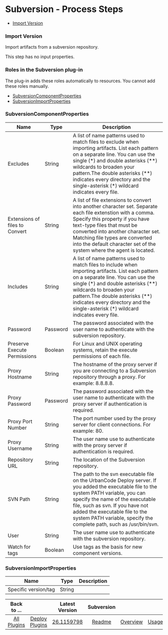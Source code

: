 
# Subversion - Process Steps

* [Import Version](#import_version)


### Import Version

Import artifacts from a subversion repository.

This step has no input properties.


### Roles in the Subversion plug-in

The plug-in adds these roles automatically to resources. You cannot add these roles manually.


* [SubversionComponentProperties](#subversioncomponentproperties_role)
* [SubversionImportProperties](#subversionimportproperties_role)


### SubversionComponentProperties


| Name | Type | Description |
| --- | --- | --- |
| Excludes | String | A list of name patterns used to match files to exclude when importing artifacts. List each pattern on a separate line. You can use the single (\*) and double asterisks (\*\*) wildcards to broaden your pattern.The double asterisks (\*\*) indicates every directory and the single-asterisk (\*) wildcard indicates every file. |
| Extensions of files to Convert | String | A list of file extensions to convert into another character set. Separate each file extenstion with a comma. Specify this property if you have text-type files that must be converted into another character set. Matching file types are converted into the default character set of the system where the agent is located. |
| Includes | String | A list of name patterns used to match files to include when importing artifacts. List each pattern on a separate line. You can use the single (\*) and double asterisks (\*\*) wildcards to broaden your pattern.The double asterisks (\*\*) indicates every directory and the single-asterisk (\*) wildcard indicates every file. |
| Password | Password | The password associated with the user name to authenticate with the subversion repository. |
| Preserve Execute Permissions | Boolean | For Linux and UNIX operating systems, retain the execute permissions of each file. |
| Proxy Hostname | String | The hostname of the proxy server if you are connecting to a Subversion repository through a proxy. For example: 8.8.8.8. |
| Proxy Password | Password | The password associated with the user name to authenticate with the proxy server if authentication is required. |
| Proxy Port Number | String | The port number used by the proxy server for client connections. For example: 80. |
| Proxy Username | String | The user name use to authenticate with the proxy server if authentication is required. |
| Repository URL | String | The location of the Subversion repository. |
| SVN Path | String | The path to the svn executable file on the UrbanCode Deploy server. If you added the executable file to the system PATH variable, you can specify the name of the executable file, such as svn. If you have not added the executable file to the system PATH variable, specify the complete path, such as /usr/bin/svn. |
| User | String | The user name use to authenticate with the subversion repository. |
| Watch for tags | Boolean | Use tags as the basis for new component versions. |

### SubversionImportProperties


| Name | Type | Description |
| --- | --- | --- |
| Specific version/tag | String |  |



|Back to ...||Latest Version|Subversion ||||
| :---: | :---: | :---: | :---: | :---: | :---: | :---: |
|[All Plugins](../../index.md)|[Deploy Plugins](../README.md)|[26.1159798](https://raw.githubusercontent.com/UrbanCode/IBM-UCD-PLUGINS/main/files/SubversionSourceConfig/ucd-SubversionSourceConfig-26.1159798.zip)|[Readme](README.md)|[Overview](overview.md)|[Usage](usage.md)|[Downloads](downloads.md)|
